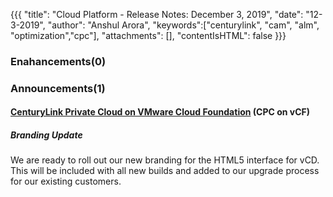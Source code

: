 {{{
"title": "Cloud Platform - Release Notes: December 3, 2019",
"date": "12-3-2019",
"author": "Anshul Arora",
"keywords":["centurylink", "cam", "alm", "optimization","cpc"],
"attachments": [],
"contentIsHTML": false
}}}


### Enahancements(0)

### Announcements(1)

#### [CenturyLink Private Cloud on VMware Cloud Foundation](https://www.ctl.io/centurylink-private-cloud-on-vmware-cloud-foundation/) (CPC on vCF)

##### Branding Update
We are ready to roll out our new branding for the HTML5 interface for vCD. This will be included with all new builds and added to our upgrade process for our existing customers.
